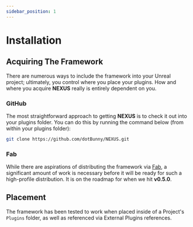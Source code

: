 ```yaml
---
sidebar_position: 1
---
```


# Installation

## Acquiring The Framework


There are numerous ways to include the framework into your Unreal project; ultimately, you control where you place your plugins. How and where you acquire **NEXUS** really is entirely dependent on you.

### GitHub
The most straightforward approach to getting **NEXUS** is to check it out into your plugins folder. You can do this by running the command below (from within your plugins folder):

````bash
git clone https://github.com/dotBunny/NEXUS.git
````

### Fab

While there are aspirations of distributing the framework via [Fab](https://www.fab.com/), a significant amount of work is necessary before it will be ready for such a high-profile distribution. It is on the roadmap for when we hit **v0.5.0**.

## Placement

The framework has been tested to work when placed inside of a Project's `Plugins` folder, as well as referenced via External Plugins references.